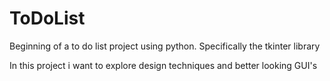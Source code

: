 # ToDoList
Beginning of a to do list project using python. Specifically the tkinter library 

In this project i want to explore design techniques and better looking GUI's
